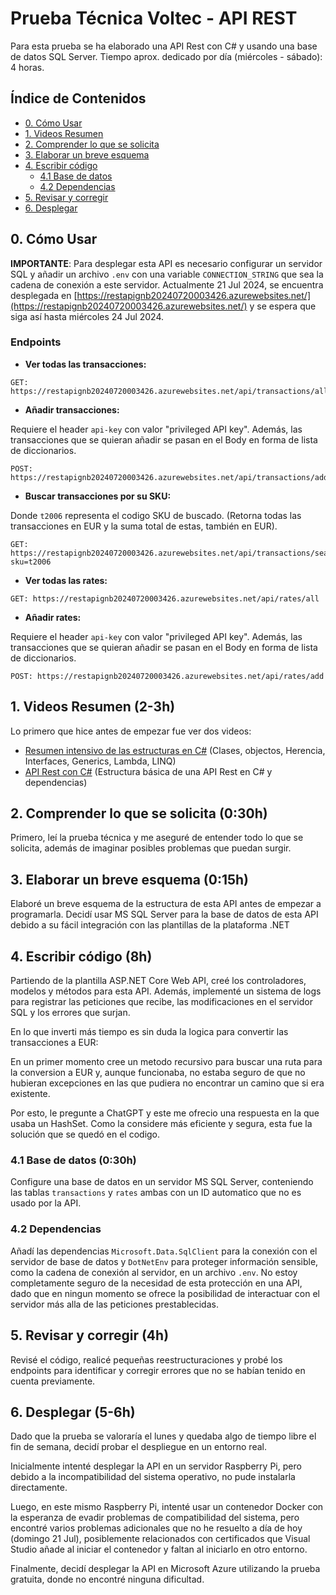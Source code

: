 # Prueba Técnica Voltec - API REST

Para esta prueba se ha elaborado una API Rest con C# y usando una base de datos SQL Server.
Tiempo aprox. dedicado por día (miércoles - sábado): 4 horas.

## Índice de Contenidos

- [0. Cómo Usar](#0-cómo-usar)
- [1. Videos Resumen](#1-videos-resumen-2-3h)
- [2. Comprender lo que se solicita](#2-comprender-lo-que-se-solicita-030h)
- [3. Elaborar un breve esquema](#3-elaborar-un-breve-esquema-015h)
- [4. Escribir código](#4-escribir-código-8h)
  - [4.1 Base de datos](#41-base-de-datos-030h)
  - [4.2 Dependencias](#42-dependencias)
- [5. Revisar y corregir](#5-revisar-y-corregir-4h)
- [6. Desplegar](#6-desplegar-5-6h)

## 0. Cómo Usar

**IMPORTANTE**: Para desplegar esta API es necesario configurar un servidor SQL y añadir un archivo `.env` con una variable `CONNECTION_STRING` que sea la cadena de conexión a este servidor.
Actualmente 21 Jul 2024, se encuentra desplegada en [https://restapignb20240720003426.azurewebsites.net/](https://restapignb20240720003426.azurewebsites.net/) y se espera que siga así hasta miércoles 24 Jul 2024.

### Endpoints

- **Ver todas las transacciones:**

```http
GET: https://restapignb20240720003426.azurewebsites.net/api/transactions/all
```

- **Añadir transacciones:**

Requiere el header `api-key` con valor "privileged API key". Además, las transacciones que se quieran añadir se pasan en el Body en forma de lista de diccionarios.

```http
POST: https://restapignb20240720003426.azurewebsites.net/api/transactions/add
```

- **Buscar transacciones por su SKU:**

Donde `t2006` representa el codigo SKU de buscado.
(Retorna todas las transacciones en EUR y la suma total de estas, también en EUR).

```http
GET: https://restapignb20240720003426.azurewebsites.net/api/transactions/search?sku=t2006
```

- **Ver todas las rates:**

```http
GET: https://restapignb20240720003426.azurewebsites.net/api/rates/all
```

- **Añadir rates:**

Requiere el header `api-key` con valor "privileged API key". Además, las transacciones que se quieran añadir se pasan en el Body en forma de lista de diccionarios.

```http
POST: https://restapignb20240720003426.azurewebsites.net/api/rates/add
```

## 1. Videos Resumen (2-3h)

Lo primero que hice antes de empezar fue ver dos videos:

- [Resumen intensivo de las estructuras en C#](https://www.youtube.com/watch?v=j8sxDnr7nPY&ab_channel=hdeleon.net) (Clases, objectos, Herencia, Interfaces, Generics, Lambda, LINQ)
- [API Rest con C#](https://www.youtube.com/watch?v=3XRLIEyKHMg&t=5457s&ab_channel=Codigo369) (Estructura básica de una API Rest en C# y dependencias)

## 2. Comprender lo que se solicita (0:30h)

Primero, leí la prueba técnica y me aseguré de entender todo lo que se solicita, además de imaginar posibles problemas que puedan surgir.

## 3. Elaborar un breve esquema (0:15h)

Elaboré un breve esquema de la estructura de esta API antes de empezar a programarla. Decidí usar MS SQL Server para la base de datos de esta API debido a su fácil integración con las plantillas de la plataforma .NET

## 4. Escribir código (8h)

Partiendo de la plantilla ASP.NET Core Web API, creé los controladores, modelos y métodos para esta API. Además, implementé un sistema de logs para registrar las peticiones que recibe, las modificaciones en el servidor SQL y los errores que surjan.

En lo que inverti más tiempo es sin duda la logica para convertir las transacciones a EUR:

En un primer momento cree un metodo recursivo para buscar una ruta para la conversion a EUR y, aunque funcionaba, no estaba seguro de que no hubieran excepciones en las que pudiera no encontrar un camino que si era existente.

Por esto, le pregunte a ChatGPT y este me ofrecio una respuesta en la que usaba un HashSet. Como la considere más eficiente y segura, esta fue la solución que se quedó en el codigo.

### 4.1 Base de datos (0:30h)

Configure una base de datos en un servidor MS SQL Server, conteniendo las tablas `transactions` y `rates` ambas con un ID automatico que no es usado por la API.

### 4.2 Dependencias

Añadí las dependencias `Microsoft.Data.SqlClient` para la conexión con el servidor de base de datos y `DotNetEnv` para proteger información sensible, como la cadena de conexión al servidor, en un archivo `.env`. No estoy completamente seguro de la necesidad de esta protección en una API, dado que en ningun momento se ofrece la posibilidad de interactuar con el servidor más alla de las peticiones prestablecidas.

## 5. Revisar y corregir (4h)

Revisé el código, realicé pequeñas reestructuraciones y probé los endpoints para identificar y corregir errores que no se habían tenido en cuenta previamente.

## 6. Desplegar (5-6h)

Dado que la prueba se valoraría el lunes y quedaba algo de tiempo libre el fin de semana, decidí probar el despliegue en un entorno real.

Inicialmente intenté desplegar la API en un servidor Raspberry Pi, pero debido a la incompatibilidad del sistema operativo, no pude instalarla directamente.

Luego, en este mismo Raspberry Pi, intenté usar un contenedor Docker con la esperanza de evadir problemas de compatibilidad del sistema, pero encontré varios problemas adicionales que no he resuelto a día de hoy (domingo 21 Jul), posiblemente relacionados con certificados que Visual Studio añade al iniciar el contenedor y faltan al iniciarlo en otro entorno.

Finalmente, decidí desplegar la API en Microsoft Azure utilizando la prueba gratuita, donde no encontré ninguna dificultad.

